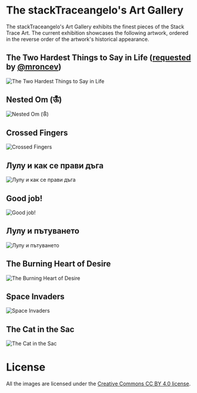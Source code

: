 # The stackTraceangelo's Art Gallery
The stackTraceangelo's Art Gallery exhibits the finest pieces of the Stack Trace Art. The current exhibition showcases the following artwork, ordered in the reverse order of the artwork's historical appearance.

## The Two Hardest Things to Say in Life ([requested](https://github.com/ironcev/stackTraceangelo/issues/1) by [@mroncev](https://github.com/mroncev))

![The Two Hardest Things to Say in Life](TheTwoHardestThingsToSayInLife.png)
<br/>

## Nested Om (ऊँ)

![Nested Om (ऊँ)](NestedOm.png)
<br/>

## Crossed Fingers

![Crossed Fingers](CrossedFingers.png)
<br/>

## Лулу и как се прави дъга

![Лулу и как се прави дъга](LuluIKakSePraviDaga.png)
<br/>

## Good job!

![Good job!](GoodJob.png)
<br/>

## Лулу и пътуването
![Лулу и пътуването](LuluIPatuvaneto.png)
<br/>

## The Burning Heart of Desire
![The Burning Heart of Desire](TheBurningHeartOfDesire.png)
<br/>

## Space Invaders
![Space Invaders](SpaceInvaders.png)
<br/>

## The Cat in the Sac
![The Cat in the Sac](TheCatInTheSac.png)

# License
All the images are licensed under the [Creative Commons CC BY 4.0 license](https://creativecommons.org/licenses/by/4.0/).